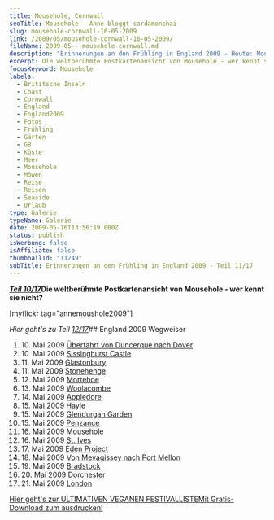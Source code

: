 ```yaml
---
title: Mousehole, Cornwall
seoTitle: Mousehole - Anne bloggt cardamonchai
slug: mousehole-cornwall-16-05-2009
link: /2009/05/mousehole-cornwall-16-05-2009/
fileName: 2009-05---mousehole-cornwall.md
description: "Erinnerungen an den Frühling in England 2009 - Heute: Mousehole"
excerpt: Die weltberühmte Postkartenansicht von Mousehole - wer kennt sie nicht?
focusKeyword: Mousehole
labels:
  - Brititsche Inseln
  - Coast
  - Cornwall
  - England
  - England2009
  - Fotos
  - Frühling
  - Gärten
  - GB
  - Küste
  - Meer
  - Mousehole
  - Möwen
  - Reise
  - Reisen
  - Seaside
  - Urlaub
type: Galerie
typeName: Galerie
date: 2009-05-16T13:56:19.000Z
status: publish
isWerbung: false
isAffiliate: false
thumbnailId: "11249"
subTitle: Erinnerungen an den Frühling in England 2009 - Teil 11/17
---
```


<strong><em><a title="Penzance" href="http://cardamonchai.com/2009/05/penzance-cornwall-15-05-2009/">Teil
10/17</a></em>Die weltberühmte Postkartenansicht von Mousehole - wer kennt sie
nicht?</strong>

[myflickr tag="annemoushole2009"]

<em>Hier geht's zu Teil
<a title="St. Ives" href="http://cardamonchai.com/2009/05/st-ives-cornwall-16-05-2009/">12/17</a></em>##
England 2009 Wegweiser<ol><li>10. Mai 2009
<a href="http://cardamonchai.com/2009/05/uberfahrt-von-duncerque-nach-dover-10-05-2009/">Überfahrt
von Duncerque nach Dover</a></li><li>10. Mai 2009
<a href="http://cardamonchai.com/2009/05/sissinghurst-castle/">Sissinghurst
Castle</a></li><li>11. Mai 2009
<a href="http://cardamonchai.com/2009/05/glastonbury-11-05-2009/">Glastonbury</a></li><li>11.
Mai 2009
<a href="http://cardamonchai.com/2009/05/stonehenge-11-05-2009/">Stonehenge</a></li><li>12.
Mai 2009
<a href="http://cardamonchai.com/2009/05/mortehoe-cornwall-12-05-2009/">Mortehoe</a></li><li>13.
Mai 2009
<a href="http://cardamonchai.com/2009/05/woolacombe-cornwall-13-05-2009/">Woolacombe</a></li><li>14.
Mai 2009
<a href="http://cardamonchai.com/2009/05/appledore-cornwall-14-05-2009/">Appledore</a></li><li>15.
Mai 2009
<a href="http://cardamonchai.com/2009/05/hayle-cornwall-14-15-05-2009/">Hayle</a></li><li>15.
Mai 2009
<a href="http://cardamonchai.com/2009/05/glendurgan-garden-15-05-2009-2/">Glendurgan
Garden</a></li><li>15. Mai 2009
<a href="http://cardamonchai.com/2009/05/penzance-cornwall-15-05-2009/">Penzance</a></li><li>16.
Mai 2009
<a href="http://cardamonchai.com/2009/05/mousehole-cornwall-16-05-2009/">Mousehole</a></li><li>16.
Mai 2009
<a href="http://cardamonchai.com/2009/05/st-ives-cornwall-16-05-2009/">St.
Ives</a></li><li>17. Mai 2009
<a href="http://cardamonchai.com/2009/05/eden-project/">Eden
Project</a></li><li>18. Mai 2009
<a href="http://cardamonchai.com/2009/05/von-mevagissey-nach-port-mellon-18-05-2009/">Von
Mevagissey nach Port Mellon</a></li><li>19. Mai 2009
<a href="http://cardamonchai.com/2009/05/bradstock-19-05-2009/">Bradstock</a></li><li>20.
Mai 2009
<a href="http://cardamonchai.com/2009/05/dorchester/">Dorchester</a></li><li>21.
Mai 2009
<a href="http://cardamonchai.com/2009/05/london-21-05-2009/">London</a></li></ol><a class="banner banner-green" href="/2015/03/die-ultimative-vegane-festivalliste"><span class="head">Hier
geht's zur ULTIMATIVEN VEGANEN FESTIVALLISTE</span><span class="text">Mit
Gratis-Download zum ausdrucken!</span></a>
